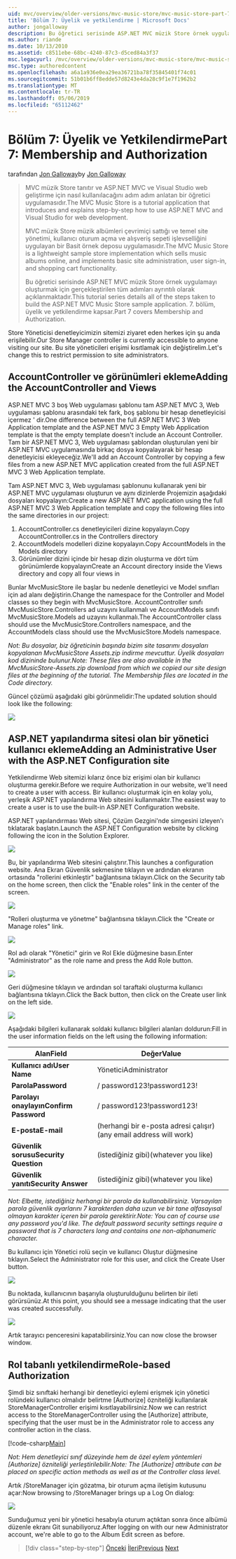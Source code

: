 ```yaml
---
uid: mvc/overview/older-versions/mvc-music-store/mvc-music-store-part-7
title: 'Bölüm 7: Üyelik ve yetkilendirme | Microsoft Docs'
author: jongalloway
description: Bu öğretici serisinde ASP.NET MVC müzik Store örnek uygulamayı oluşturmak için gerçekleştirilen tüm adımları ayrıntılı olarak açıklanmaktadır. 7. bölüm, üyelik ve yetkilendirme kapsar.
ms.author: riande
ms.date: 10/13/2010
ms.assetid: c8511ebe-68bc-4240-87c3-d5ced84a3f37
msc.legacyurl: /mvc/overview/older-versions/mvc-music-store/mvc-music-store-part-7
msc.type: authoredcontent
ms.openlocfilehash: a6a1a936e0ea29ea36721ba78f35845401f74c01
ms.sourcegitcommit: 51b01b6ff8edde57d8243e4da28c9f1e7f1962b2
ms.translationtype: MT
ms.contentlocale: tr-TR
ms.lasthandoff: 05/06/2019
ms.locfileid: "65112462"
---
```

# <a name="part-7-membership-and-authorization"></a><span data-ttu-id="e2601-104">Bölüm 7: Üyelik ve Yetkilendirme</span><span class="sxs-lookup"><span data-stu-id="e2601-104">Part 7: Membership and Authorization</span></span>

<span data-ttu-id="e2601-105">tarafından [Jon Galloway](https://github.com/jongalloway)</span><span class="sxs-lookup"><span data-stu-id="e2601-105">by [Jon Galloway](https://github.com/jongalloway)</span></span>

> <span data-ttu-id="e2601-106">MVC müzik Store tanıtır ve ASP.NET MVC ve Visual Studio web geliştirme için nasıl kullanılacağını adım adım anlatan bir öğretici uygulamasıdır.</span><span class="sxs-lookup"><span data-stu-id="e2601-106">The MVC Music Store is a tutorial application that introduces and explains step-by-step how to use ASP.NET MVC and Visual Studio for web development.</span></span>  
>   
> <span data-ttu-id="e2601-107">MVC müzik Store müzik albümleri çevrimiçi sattığı ve temel site yönetimi, kullanıcı oturum açma ve alışveriş sepeti işlevselliğini uygulayan bir Basit örnek deposu uygulamasıdır.</span><span class="sxs-lookup"><span data-stu-id="e2601-107">The MVC Music Store is a lightweight sample store implementation which sells music albums online, and implements basic site administration, user sign-in, and shopping cart functionality.</span></span>  
>   
> <span data-ttu-id="e2601-108">Bu öğretici serisinde ASP.NET MVC müzik Store örnek uygulamayı oluşturmak için gerçekleştirilen tüm adımları ayrıntılı olarak açıklanmaktadır.</span><span class="sxs-lookup"><span data-stu-id="e2601-108">This tutorial series details all of the steps taken to build the ASP.NET MVC Music Store sample application.</span></span> <span data-ttu-id="e2601-109">7. bölüm, üyelik ve yetkilendirme kapsar.</span><span class="sxs-lookup"><span data-stu-id="e2601-109">Part 7 covers Membership and Authorization.</span></span>

<span data-ttu-id="e2601-110">Store Yöneticisi denetleyicimizin sitemizi ziyaret eden herkes için şu anda erişilebilir.</span><span class="sxs-lookup"><span data-stu-id="e2601-110">Our Store Manager controller is currently accessible to anyone visiting our site.</span></span> <span data-ttu-id="e2601-111">Bu site yöneticileri erişimi kısıtlamak için değiştirelim.</span><span class="sxs-lookup"><span data-stu-id="e2601-111">Let's change this to restrict permission to site administrators.</span></span>

## <a name="adding-the-accountcontroller-and-views"></a><span data-ttu-id="e2601-112">AccountController ve görünümleri ekleme</span><span class="sxs-lookup"><span data-stu-id="e2601-112">Adding the AccountController and Views</span></span>

<span data-ttu-id="e2601-113">ASP.NET MVC 3 boş Web uygulaması şablonu tam ASP.NET MVC 3, Web uygulaması şablonu arasındaki tek fark, boş şablonu bir hesap denetleyicisi içermez ' dir.</span><span class="sxs-lookup"><span data-stu-id="e2601-113">One difference between the full ASP.NET MVC 3 Web Application template and the ASP.NET MVC 3 Empty Web Application template is that the empty template doesn't include an Account Controller.</span></span> <span data-ttu-id="e2601-114">Tam bir ASP.NET MVC 3, Web uygulaması şablondan oluşturulan yeni bir ASP.NET MVC uygulamasında birkaç dosya kopyalayarak bir hesap denetleyicisi ekleyeceğiz.</span><span class="sxs-lookup"><span data-stu-id="e2601-114">We'll add an Account Controller by copying a few files from a new ASP.NET MVC application created from the full ASP.NET MVC 3 Web Application template.</span></span>

<span data-ttu-id="e2601-115">Tam ASP.NET MVC 3, Web uygulaması şablonunu kullanarak yeni bir ASP.NET MVC uygulaması oluşturun ve aynı dizinlerde Projemizin aşağıdaki dosyaları kopyalayın:</span><span class="sxs-lookup"><span data-stu-id="e2601-115">Create a new ASP.NET MVC application using the full ASP.NET MVC 3 Web Application template and copy the following files into the same directories in our project:</span></span>

1. <span data-ttu-id="e2601-116">AccountController.cs denetleyicileri dizine kopyalayın.</span><span class="sxs-lookup"><span data-stu-id="e2601-116">Copy AccountController.cs in the Controllers directory</span></span>
2. <span data-ttu-id="e2601-117">AccountModels modelleri dizine kopyalayın.</span><span class="sxs-lookup"><span data-stu-id="e2601-117">Copy AccountModels in the Models directory</span></span>
3. <span data-ttu-id="e2601-118">Görünümler dizini içinde bir hesap dizin oluşturma ve dört tüm görünümlerde kopyalayın</span><span class="sxs-lookup"><span data-stu-id="e2601-118">Create an Account directory inside the Views directory and copy all four views in</span></span>

<span data-ttu-id="e2601-119">Bunlar MvcMusicStore ile başlar bu nedenle denetleyici ve Model sınıfları için ad alanı değiştirin.</span><span class="sxs-lookup"><span data-stu-id="e2601-119">Change the namespace for the Controller and Model classes so they begin with MvcMusicStore.</span></span> <span data-ttu-id="e2601-120">AccountController sınıfı MvcMusicStore.Controllers ad uzayını kullanmalı ve AccountModels sınıfı MvcMusicStore.Models ad uzayını kullanmalı.</span><span class="sxs-lookup"><span data-stu-id="e2601-120">The AccountController class should use the MvcMusicStore.Controllers namespace, and the AccountModels class should use the MvcMusicStore.Models namespace.</span></span>

<span data-ttu-id="e2601-121">*Not: Bu dosyalar, biz öğreticinin başında bizim site tasarımı dosyaları kopyalanan MvcMusicStore Assets.zip indirme mevcuttur. Üyelik dosyaları kod dizininde bulunur.*</span><span class="sxs-lookup"><span data-stu-id="e2601-121">*Note: These files are also available in the MvcMusicStore-Assets.zip download from which we copied our site design files at the beginning of the tutorial. The Membership files are located in the Code directory.*</span></span>

<span data-ttu-id="e2601-122">Güncel çözümü aşağıdaki gibi görünmelidir:</span><span class="sxs-lookup"><span data-stu-id="e2601-122">The updated solution should look like the following:</span></span>

![](mvc-music-store-part-7/_static/image1.png)

## <a name="adding-an-administrative-user-with-the-aspnet-configuration-site"></a><span data-ttu-id="e2601-123">ASP.NET yapılandırma sitesi olan bir yönetici kullanıcı ekleme</span><span class="sxs-lookup"><span data-stu-id="e2601-123">Adding an Administrative User with the ASP.NET Configuration site</span></span>

<span data-ttu-id="e2601-124">Yetkilendirme Web sitemizi kılarız önce biz erişimi olan bir kullanıcı oluşturma gerekir.</span><span class="sxs-lookup"><span data-stu-id="e2601-124">Before we require Authorization in our website, we'll need to create a user with access.</span></span> <span data-ttu-id="e2601-125">Bir kullanıcı oluşturmak için en kolay yolu, yerleşik ASP.NET yapılandırma Web sitesini kullanmaktır.</span><span class="sxs-lookup"><span data-stu-id="e2601-125">The easiest way to create a user is to use the built-in ASP.NET Configuration website.</span></span>

<span data-ttu-id="e2601-126">ASP.NET yapılandırması Web sitesi, Çözüm Gezgini'nde simgesini izleyen'ı tıklatarak başlatın.</span><span class="sxs-lookup"><span data-stu-id="e2601-126">Launch the ASP.NET Configuration website by clicking following the icon in the Solution Explorer.</span></span>

![](mvc-music-store-part-7/_static/image2.png)

<span data-ttu-id="e2601-127">Bu, bir yapılandırma Web sitesini çalıştırır.</span><span class="sxs-lookup"><span data-stu-id="e2601-127">This launches a configuration website.</span></span> <span data-ttu-id="e2601-128">Ana Ekran Güvenlik sekmesine tıklayın ve ardından ekranın ortasında "rollerini etkinleştir" bağlantısına tıklayın.</span><span class="sxs-lookup"><span data-stu-id="e2601-128">Click on the Security tab on the home screen, then click the "Enable roles" link in the center of the screen.</span></span>

![](mvc-music-store-part-7/_static/image3.png)

<span data-ttu-id="e2601-129">"Rolleri oluşturma ve yönetme" bağlantısına tıklayın.</span><span class="sxs-lookup"><span data-stu-id="e2601-129">Click the "Create or Manage roles" link.</span></span>

![](mvc-music-store-part-7/_static/image4.png)

<span data-ttu-id="e2601-130">Rol adı olarak "Yönetici" girin ve Rol Ekle düğmesine basın.</span><span class="sxs-lookup"><span data-stu-id="e2601-130">Enter "Administrator" as the role name and press the Add Role button.</span></span>

![](mvc-music-store-part-7/_static/image5.png)

<span data-ttu-id="e2601-131">Geri düğmesine tıklayın ve ardından sol taraftaki oluşturma kullanıcı bağlantısına tıklayın.</span><span class="sxs-lookup"><span data-stu-id="e2601-131">Click the Back button, then click on the Create user link on the left side.</span></span>

![](mvc-music-store-part-7/_static/image6.png)

<span data-ttu-id="e2601-132">Aşağıdaki bilgileri kullanarak soldaki kullanıcı bilgileri alanları doldurun:</span><span class="sxs-lookup"><span data-stu-id="e2601-132">Fill in the user information fields on the left using the following information:</span></span>

| <span data-ttu-id="e2601-133">**Alan**</span><span class="sxs-lookup"><span data-stu-id="e2601-133">**Field**</span></span> | <span data-ttu-id="e2601-134">**Değer**</span><span class="sxs-lookup"><span data-stu-id="e2601-134">**Value**</span></span> |
| --- | --- |
| <span data-ttu-id="e2601-135">**Kullanıcı adı**</span><span class="sxs-lookup"><span data-stu-id="e2601-135">**User Name**</span></span> | <span data-ttu-id="e2601-136">Yönetici</span><span class="sxs-lookup"><span data-stu-id="e2601-136">Administrator</span></span> |
| <span data-ttu-id="e2601-137">**Parola**</span><span class="sxs-lookup"><span data-stu-id="e2601-137">**Password**</span></span> | <span data-ttu-id="e2601-138">/ password123!</span><span class="sxs-lookup"><span data-stu-id="e2601-138">password123!</span></span> |
| <span data-ttu-id="e2601-139">**Parolayı onaylayın**</span><span class="sxs-lookup"><span data-stu-id="e2601-139">**Confirm Password**</span></span> | <span data-ttu-id="e2601-140">/ password123!</span><span class="sxs-lookup"><span data-stu-id="e2601-140">password123!</span></span> |
| <span data-ttu-id="e2601-141">**E-posta**</span><span class="sxs-lookup"><span data-stu-id="e2601-141">**E-mail**</span></span> | <span data-ttu-id="e2601-142">(herhangi bir e-posta adresi çalışır)</span><span class="sxs-lookup"><span data-stu-id="e2601-142">(any email address will work)</span></span> |
| <span data-ttu-id="e2601-143">**Güvenlik sorusu**</span><span class="sxs-lookup"><span data-stu-id="e2601-143">**Security Question**</span></span> | <span data-ttu-id="e2601-144">(istediğiniz gibi)</span><span class="sxs-lookup"><span data-stu-id="e2601-144">(whatever you like)</span></span> |
| <span data-ttu-id="e2601-145">**Güvenlik yanıtı**</span><span class="sxs-lookup"><span data-stu-id="e2601-145">**Security Answer**</span></span> | <span data-ttu-id="e2601-146">(istediğiniz gibi)</span><span class="sxs-lookup"><span data-stu-id="e2601-146">(whatever you like)</span></span> |

<span data-ttu-id="e2601-147">*Not: Elbette, istediğiniz herhangi bir parola da kullanabilirsiniz. Varsayılan parola güvenlik ayarlarını 7 karakterden daha uzun ve bir tane alfasayısal olmayan karakter içeren bir parola gerektirir.*</span><span class="sxs-lookup"><span data-stu-id="e2601-147">*Note: You can of course use any password you'd like. The default password security settings require a password that is 7 characters long and contains one non-alphanumeric character.*</span></span>

<span data-ttu-id="e2601-148">Bu kullanıcı için Yönetici rolü seçin ve kullanıcı Oluştur düğmesine tıklayın.</span><span class="sxs-lookup"><span data-stu-id="e2601-148">Select the Administrator role for this user, and click the Create User button.</span></span>

![](mvc-music-store-part-7/_static/image7.png)

<span data-ttu-id="e2601-149">Bu noktada, kullanıcının başarıyla oluşturulduğunu belirten bir ileti görürsünüz.</span><span class="sxs-lookup"><span data-stu-id="e2601-149">At this point, you should see a message indicating that the user was created successfully.</span></span>

![](mvc-music-store-part-7/_static/image8.png)

<span data-ttu-id="e2601-150">Artık tarayıcı penceresini kapatabilirsiniz.</span><span class="sxs-lookup"><span data-stu-id="e2601-150">You can now close the browser window.</span></span>

## <a name="role-based-authorization"></a><span data-ttu-id="e2601-151">Rol tabanlı yetkilendirme</span><span class="sxs-lookup"><span data-stu-id="e2601-151">Role-based Authorization</span></span>

<span data-ttu-id="e2601-152">Şimdi biz sınıftaki herhangi bir denetleyici eylemi erişmek için yönetici rolündeki kullanıcı olmalıdır belirtme [Authorize] özniteliği kullanılarak StoreManagerController erişimi kısıtlayabilirsiniz.</span><span class="sxs-lookup"><span data-stu-id="e2601-152">Now we can restrict access to the StoreManagerController using the [Authorize] attribute, specifying that the user must be in the Administrator role to access any controller action in the class.</span></span>

[!code-csharp[Main](mvc-music-store-part-7/samples/sample1.cs)]

<span data-ttu-id="e2601-153">*Not: Hem denetleyici sınıf düzeyinde hem de özel eylem yöntemleri [Authorize] özniteliği yerleştirilebilir.*</span><span class="sxs-lookup"><span data-stu-id="e2601-153">*Note: The [Authorize] attribute can be placed on specific action methods as well as at the Controller class level.*</span></span>

<span data-ttu-id="e2601-154">Artık /StoreManager için gözatma, bir oturum açma iletişim kutusunu açar:</span><span class="sxs-lookup"><span data-stu-id="e2601-154">Now browsing to /StoreManager brings up a Log On dialog:</span></span>

![](mvc-music-store-part-7/_static/image9.png)

<span data-ttu-id="e2601-155">Sunduğumuz yeni bir yönetici hesabıyla oturum açtıktan sonra önce albümü düzenle ekranı Git sunabiliyoruz.</span><span class="sxs-lookup"><span data-stu-id="e2601-155">After logging on with our new Administrator account, we're able to go to the Album Edit screen as before.</span></span>

> [!div class="step-by-step"]
> <span data-ttu-id="e2601-156">[Önceki](mvc-music-store-part-6.md)
> [İleri](mvc-music-store-part-8.md)</span><span class="sxs-lookup"><span data-stu-id="e2601-156">[Previous](mvc-music-store-part-6.md)
[Next](mvc-music-store-part-8.md)</span></span>
